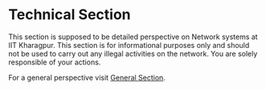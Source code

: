 # Technical Section

This section is supposed to be detailed perspective on Network systems at IIT Kharagpur. This section is for informational purposes only and should not be used to carry out any illegal activities on the network. You are solely responsible of your actions.

For a general perspective visit [General Section](/general/README.md).